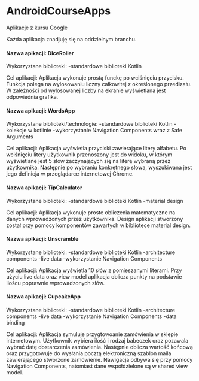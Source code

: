 # AndroidCourseApps
Aplikacje z kursu Google

Każda aplikacja znadjuję się na oddzielnym branchu.

<h4>Nazwa aplkacji: DiceRoller</h4>
Wykorzystane biblioteki: 
-standardowe biblioteki Kotlin

Cel aplikacji:
Aplikacja wykonuje prostą funckę po wciśnięciu przycisku. Funkcja polega na wylosowaniu liczny całkowitej z określonego przedizału. W zależności od wylosowanej liczby na ekranie wyświetlana jest odpowiednia grafika.


<h4>Nazwa aplkacji: WordsApp</h4>
Wykorzystane biblioteki/technologie: 
-standardowe biblioteki Kotlin
-kolekcje w kotlinie
-wykorzystanie Navigation Components wraz z Safe Arguments

Cel aplikacji:
Aplikacja wyświetla przyciski zawierające litery alfabetu. Po wciśnięciu litery użytkownik przenoszony jest do widoku, w którym wyświetlane jest 5 słów zaczynających się na literę wybraną przez użytkownika. Następnie po wybraniu konkretnego słowa, wyszukiwana jest jego definicja w przeglądarce internetowej Chrome.

<h4>Nazwa aplkacji: TipCalculator</h4>
Wykorzystane biblioteki: 
-standardowe biblioteki Kotlin
-material design

Cel aplikacji:
Aplikacja wykonuje proste obliczenia matematyczne na danych wprowadzonych przez użytkownika. Design aplikacji stworzony został przy pomocy komponentów zawartych w bibliotece material design.


<h4>Nazwa aplkacji: Unscramble</h4>
Wykorzystane biblioteki: 
-standardowe biblioteki Kotlin
-architecture components
-live data
-wykorzystanie Navigation Components

Cel aplikacji:
Aplikacja wyświetla 10 słów z pomieszanymi literami. Przy użyciu live data oraz view model aplikacja oblicza punkty na podstawie iloścu poprawnie wprowadzonych słów.


<h4>Nazwa aplkacji: CupcakeApp</h4>
Wykorzystane biblioteki: 
-standardowe biblioteki Kotlin
-architecture components
-live data
-wykorzystanie Navigation Components
-data binding

Cel aplikacji:
Aplikacja symuluje przygtowoanie zamówienia w sklepie internetowym. Użytkownik wybiera ilość i rodzaj babeczek oraz pozawala wybrać datę dostarczenia zamówienia. Następnie oblicza wartość końcową oraz przygotowuje do wysłania pocztą elektroniczną szablon maila zawierającego stworzone zamówienie. Nawigacja odbywa się przy pomocy Navigation Components, natomiast dane współdzielone są w shared view model.


